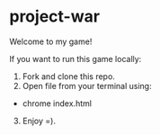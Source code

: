 # project-war
Welcome to my game!

If you want to run this game locally:
1. Fork and clone this repo.
2. Open file from your terminal using:
  - chrome index.html
3. Enjoy =).
